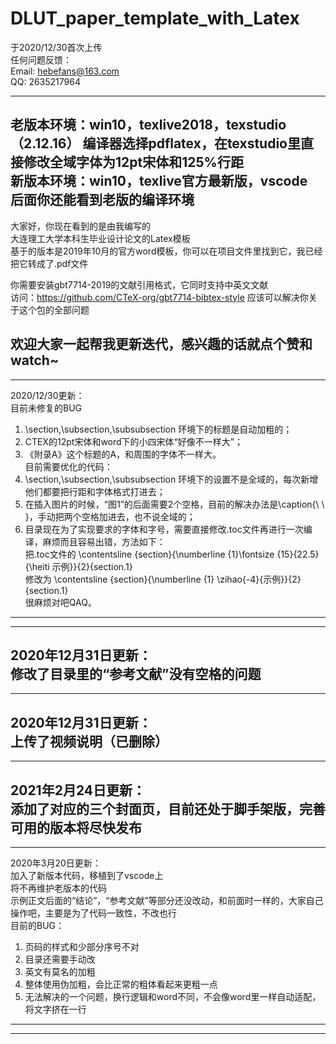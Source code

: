 # DLUT_paper_template_with_Latex  
于2020/12/30首次上传   
任何问题反馈：  
Email:  hebefans@163.com  
   QQ:  2635217964   
   
---------------------------------------------  
老版本环境：win10，texlive2018，texstudio（2.12.16） 编译器选择pdflatex，在texstudio里直接修改全域字体为12pt宋体和125%行距    
新版本环境：win10，texlive官方最新版，vscode   
后面你还能看到老版的编译环境    
---------------------------------------------  
大家好，你现在看到的是由我编写的  
大连理工大学本科生毕业设计论文的Latex模板  
基于的版本是2019年10月的官方word模板，你可以在项目文件里找到它，我已经把它转成了.pdf文件    
  
你需要安装gbt7714-2019的文献引用格式，它同时支持中英文文献  
访问：https://github.com/CTeX-org/gbt7714-bibtex-style 应该可以解决你关于这个包的全部问题  
 
欢迎大家一起帮我更新迭代，感兴趣的话就点个赞和watch~
---------------------------------------------  
---------------------------------------------   
2020/12/30更新：  
目前未修复的BUG  
1. \section,\subsection,\subsubsection 环境下的标题是自动加粗的；  
2. CTEX的12pt宋体和word下的小四宋体“好像不一样大”；  
3. 《附录A》这个标题的A，和周围的字体不一样大。  
目前需要优化的代码：  
1. \section,\subsection,\subsubsection 环境下的设置不是全域的，每次新增他们都要把行距和字体格式打进去；  
2. 在插入图片的时候，“图1”的后面需要2个空格，目前的解决办法是\caption{\ \ }，手动把两个空格加进去，也不说全域的；  
3. 目录现在为了实现要求的字体和字号，需要直接修改.toc文件再进行一次编译，麻烦而且容易出错，方法如下：  
把.toc文件的 \contentsline {section}{\numberline {1}\fontsize {15}{22.5} {\heiti 示例}}{2}{section.1}  
修改为       \contentsline {section}{\numberline {1} \zihao{-4}{示例}}{2}{section.1}  
很麻烦对吧QAQ。  
---------------------------------------------    
---------------------------------------------  
2020年12月31日更新：  
修改了目录里的“参考文献”没有空格的问题
---------------------------------------------    
---------------------------------------------  
2020年12月31日更新：  
上传了视频说明（已删除）  
---------------------------------------------    
---------------------------------------------  
2021年2月24日更新：   
添加了对应的三个封面页，目前还处于脚手架版，完善可用的版本将尽快发布
---------------------------------------------    
---------------------------------------------  
2020年3月20日更新：  
加入了新版本代码，移植到了vscode上  
将不再维护老版本的代码  
示例正文后面的“结论”，“参考文献”等部分还没改动，和前面时一样的，大家自己操作吧，主要是为了代码一致性，不改也行  
目前的BUG：  
1. 页码的样式和少部分序号不对  
2. 目录还需要手动改  
3. 英文有莫名的加粗  
4. 整体使用伪加粗，会比正常的粗体看起来更粗一点  
5. 无法解决的一个问题，换行逻辑和word不同，不会像word里一样自动适配，将文字挤在一行  
---------------------------------------------    
---------------------------------------------  

